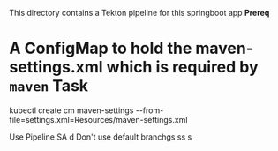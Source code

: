 This directory contains a Tekton pipeline for this springboot app
**Prereq**
# A ConfigMap to hold the maven-settings.xml which is required by `maven` Task
kubectl create cm maven-settings --from-file=settings.xml=Resources/maven-settings.xml 

Use Pipeline SA d
Don't use default branchgs
ss
s
